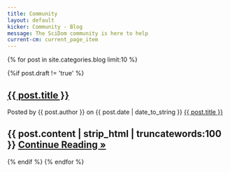```yaml
---
title: Community
layout: default
kicker: Community - Blog
message: The SciDom community is here to help
current-cm: current_page_item
---
```


{% for post in site.categories.blog limit:10 %}

{%if post.draft != 'true' %}

 <h2><a href="{{ post.url }}">{{ post.title }}</a></h2>
 
 <div class="posted">Posted by <span class="author">{{ post.author }}</span> on {{ post.date | date_to_string }} <a href="{{ post.url }}#disqus_thread">{{ post.title }}</a></div>

{{ post.content | strip_html | truncatewords:100 }}
 <a href="{{ post.url }}" title="Continue Reading">Continue Reading &raquo;</a>
-------------
{% endif %}
{% endfor %}

